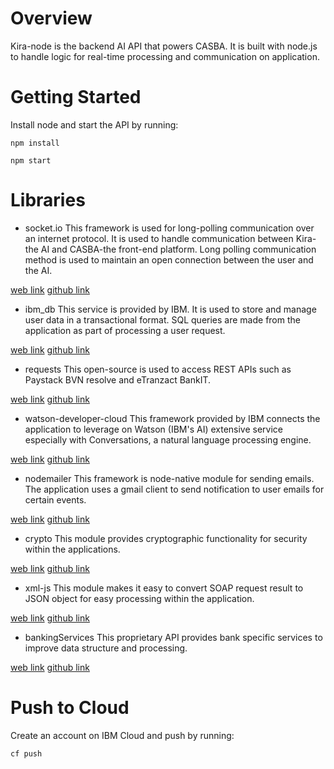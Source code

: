 # Overview
Kira-node is the backend AI API that powers CASBA. It is built with node.js to handle logic for real-time processing and communication on application.

# Getting Started
Install node and start the API by running:
```
npm install

npm start
```
# Libraries
- socket.io
This framework is used for long-polling communication over an internet protocol. It is used to handle communication between Kira-the AI and CASBA-the front-end platform. Long polling communication method is used to maintain an open connection between the user and the AI.

[web link](https://www.google.com)
[github link](https://www.google.com)

- ibm_db
This service is provided by IBM. It is used to store and manage user data in a transactional format. SQL queries are made from the application as part of processing a user request.

[web link](https://www.google.com)
[github link](https://www.google.com)

- requests
This open-source is used to access REST APIs such as Paystack BVN resolve and eTranzact BankIT.

[web link](https://www.google.com)
[github link](https://www.google.com)

- watson-developer-cloud
This framework provided by IBM connects the application to leverage on Watson (IBM's AI) extensive service especially with Conversations, a natural language processing engine.

[web link](https://www.google.com)
[github link](https://www.google.com)

- nodemailer
This framework is node-native module for sending emails. The application uses a gmail client to send notification to user emails for certain events.

[web link](https://www.google.com)
[github link](https://www.google.com)

- crypto
This module provides cryptographic functionality for security within the applications.

[web link](https://www.google.com)
[github link](https://www.google.com)

- xml-js
This module makes it easy to convert SOAP request result to JSON object for easy processing within the application.

[web link](https://www.google.com)
[github link](https://www.google.com)

- bankingServices
This proprietary API provides bank specific services to improve data structure and processing.

[web link](https://www.google.com)
[github link](https://www.google.com)

# Push to Cloud
Create an account on IBM Cloud and push by running:
```
cf push
```
